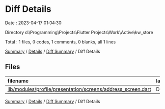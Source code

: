 # Diff Details

Date : 2023-04-17 01:04:30

Directory d:\\Programming\\Projects\\Flutter Projects\\Work\\Active\\kw_store

Total : 1 files,  0 codes, 1 comments, 0 blanks, all 1 lines

[Summary](results.md) / [Details](details.md) / [Diff Summary](diff.md) / Diff Details

## Files
| filename | language | code | comment | blank | total |
| :--- | :--- | ---: | ---: | ---: | ---: |
| [lib/modules/profile/presentation/screens/address_screen.dart](/lib/modules/profile/presentation/screens/address_screen.dart) | Dart | 0 | 1 | 0 | 1 |

[Summary](results.md) / [Details](details.md) / [Diff Summary](diff.md) / Diff Details